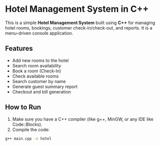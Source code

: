 #  Hotel Management System in C++

This is a simple **Hotel Management System** built using **C++** for managing hotel rooms, bookings, customer check-in/check-out, and reports. It is a menu-driven console application.

##  Features

- Add new rooms to the hotel
- Search room availability
- Book a room (Check-In)
- Check available rooms
- Search customer by name
- Generate guest summary report
- Checkout and bill generation


##  How to Run

1. Make sure you have a C++ compiler (like g++, MinGW, or any IDE like Code::Blocks).
2. Compile the code:

```bash
g++ main.cpp -o hotel


